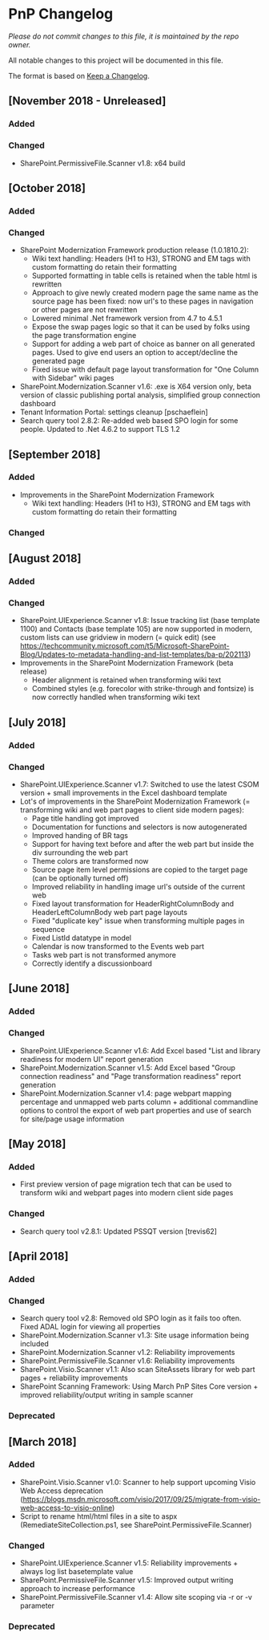 # PnP Changelog
*Please do not commit changes to this file, it is maintained by the repo owner.*

All notable changes to this project will be documented in this file.

The format is based on [Keep a Changelog](http://keepachangelog.com/en/1.0.0/).

## [November 2018 - Unreleased]

### Added

### Changed

- SharePoint.PermissiveFile.Scanner v1.8: x64 build

## [October 2018]

### Added

### Changed

- SharePoint Modernization Framework production release (1.0.1810.2):
	- Wiki text handling: Headers (H1 to H3), STRONG and EM tags with custom formatting do retain their formatting
	- Supported formatting in table cells is retained when the table html is rewritten
	- Approach to give newly created modern page the same name as the source page has been fixed: now url's to these pages in navigation or other pages are not rewritten
	- Lowered minimal .Net framework version from 4.7 to 4.5.1
	- Expose the swap pages logic so that it can be used by folks using the page transformation engine
	- Support for adding a web part of choice as banner on all generated pages. Used to give end users an option to accept/decline the generated page
	- Fixed issue with default page layout transformation for "One Column with Sidebar" wiki pages
- SharePoint.Modernization.Scanner v1.6: .exe is X64 version only, beta version of classic publishing portal analysis, simplified group connection dashboard
- Tenant Information Portal: settings cleanup [pschaeflein]
- Search query tool 2.8.2: Re-added web based SPO login for some people. Updated to .Net 4.6.2 to support TLS 1.2

## [September 2018]

### Added

- Improvements in the SharePoint Modernization Framework
	- Wiki text handling: Headers (H1 to H3), STRONG and EM tags with custom formatting do retain their formatting

### Changed

## [August 2018]

### Added

### Changed

- SharePoint.UIExperience.Scanner v1.8: Issue tracking list (base template 1100) and Contacts (base template 105) are now supported in modern, custom lists can use gridview in modern (= quick edit) (see https://techcommunity.microsoft.com/t5/Microsoft-SharePoint-Blog/Updates-to-metadata-handling-and-list-templates/ba-p/202113)
- Improvements in the SharePoint Modernization Framework (beta release)
	- Header alignment is retained when transforming wiki text
	- Combined styles (e.g. forecolor with strike-through and fontsize) is now correctly handled when transforming wiki text
	
## [July 2018]

### Added

### Changed

- SharePoint.UIExperience.Scanner v1.7: Switched to use the latest CSOM version + small improvements in the Excel dashboard template
- Lot's of improvements in the SharePoint Modernization Framework (= transforming wiki and web part pages to client side modern pages):
	- Page title handling got improved
	- Documentation for functions and selectors is now autogenerated
	- Improved handing of BR tags
	- Support for having text before and after the web part but inside the div surrounding the web part
	- Theme colors are transformed now
	- Source page item level permissions are copied to the target page (can be optionally turned off)
	- Improved reliability in handling image url's outside of the current web
	- Fixed layout transformation for HeaderRightColumnBody and HeaderLeftColumnBody web part page layouts
	- Fixed "duplicate key" issue when transforming multiple pages in sequence
	- Fixed ListId datatype in model
	- Calendar is now transformed to the Events web part
	- Tasks web part is not transformed anymore
	- Correctly identify a discussionboard

## [June 2018]

### Added

### Changed

- SharePoint.UIExperience.Scanner v1.6: Add Excel based "List and library readiness for modern UI" report generation
- SharePoint.Modernization.Scanner v1.5: Add Excel based "Group connection readiness" and "Page transformation readiness" report generation
- SharePoint.Modernization.Scanner v1.4: page webpart mapping percentage and unmapped web parts column + additional commandline options to control the export of web part properties and use of search for site/page usage information

## [May 2018]

### Added

- First preview version of page migration tech that can be used to transform wiki and webpart pages into modern client side pages

### Changed

- Search query tool v2.8.1: Updated PSSQT version [trevis62]

## [April 2018]

### Added

### Changed

- Search query tool v2.8: Removed old SPO login as it fails too often. Fixed ADAL login for viewing all properties
- SharePoint.Modernization.Scanner v1.3: Site usage information being included
- SharePoint.Modernization.Scanner v1.2: Reliability improvements
- SharePoint.PermissiveFile.Scanner v1.6: Reliability improvements
- SharePoint.Visio.Scanner v1.1: Also scan SiteAssets library for web part pages + reliability improvements
- SharePoint Scanning Framework: Using March PnP Sites Core version + improved reliability/output writing in sample scanner


### Deprecated

## [March 2018]

### Added

- SharePoint.Visio.Scanner v1.0: Scanner to help support upcoming Visio Web Access deprecation (https://blogs.msdn.microsoft.com/visio/2017/09/25/migrate-from-visio-web-access-to-visio-online)
- Script to rename html/html files in a site to aspx (RemediateSiteCollection.ps1, see SharePoint.PermissiveFile.Scanner) 

### Changed

- SharePoint.UIExperience.Scanner v1.5: Reliability improvements + always log list basetemplate value
- SharePoint.PermissiveFile.Scanner v1.5: Improved output writing approach to increase performance
- SharePoint.PermissiveFile.Scanner v1.4: Allow site scoping via -r or -v parameter

### Deprecated
